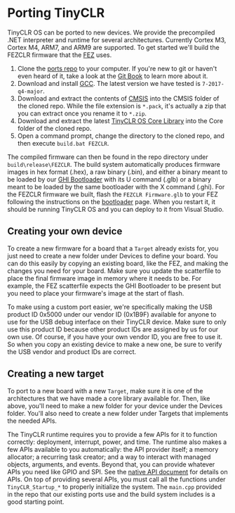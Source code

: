# Porting TinyCLR

TinyCLR OS can be ported to new devices. We provide the precompiled .NET interpreter and runtime for several architectures. Currently Cortex M3, Cortex M4, ARM7, and ARM9 are supported. To get started we'll build the FEZCLR firmware that the [FEZ](../../hardware/products/FEZ.md) uses.

1. Clone the [ports repo](https://github.com/ghi-electronics/TinyCLR-Ports) to your computer. If you're new to git or haven't even heard of it, take a look at the [Git Book](https://git-scm.com/book/en/v2) to learn more about it.
2. Download and install [GCC](https://developer.arm.com/open-source/gnu-toolchain/gnu-rm/downloads). The latest version we have tested is `7-2017-q4-major`.
3. Download and extract the contents of [CMSIS](https://github.com/ARM-software/CMSIS/releases/download/v4.3.0/ARM.CMSIS.4.3.0.pack) into the CMSIS folder of the cloned repo. While the file extension is `*.pack`, it's actually a zip that you can extract once you rename it to `*.zip`.
4. Download and extract the latest [TinyCLR OS Core Library](https://github.com/ghi-electronics/TinyCLR-Ports/releases) into the Core folder of the cloned repo.
5. Open a command prompt, change the directory to the cloned repo, and then execute `build.bat FEZCLR`.

The compiled firmware can then be found in the repo directory under `build\release\FEZCLR`. The build system automatically produces firmware images in hex format (.hex), a raw binary (.bin), and either a binary meant to be loaded by our [GHI Bootloader](../../hardware/loaders/ghi_bootloader.md) with its U command (.glb) or a binary meant to be loaded by the same bootloader with the X command (.ghi). For the FEZCLR firmware we built, flash the `FEZCLR Firmware.glb` to your FEZ following the instructions on the [bootloader](../../hardware/loaders/ghi_bootloader.md) page. When you restart it, it should be running TinyCLR OS and you can deploy to it from Visual Studio.

## Creating your own device
To create a new firmware for a board that a `Target` already exists for, you just need to create a new folder under Devices to define your board. You can do this easily by copying an existing board, like the FEZ, and making the changes you need for your board. Make sure you update the scatterfile to place the final firmware image in memory where it needs to be. For example, the FEZ scatterfile expects the GHI Bootloader to be present but you need to place your firmware's image at the start of flash.

To make using a custom port easier, we're specifically making the USB product ID 0x5000 under our vendor ID (0x1B9F) available for anyone to use for the USB debug interface on their TinyCLR device. Make sure to only use this product ID because other product IDs are assigned by us for our own use. Of course, if you have your own vendor ID, you are free to use it. So when you copy an existing device to make a new one, be sure to verify the USB vendor and product IDs are correct.

## Creating a new target
To port to a new board with a new `Target`, make sure it is one of the architectures that we have made a core library available for. Then, like above, you'll need to make a new folder for your device under the Devices folder. You'll also need to create a new folder under Targets that implements the needed APIs. 

The TinyCLR runtime requires you to provide a few APIs for it to function correctly: deployment, interrupt, power, and time. The runtime also makes a few APIs available to you automatically: the API provider itself; a memory allocator; a recurring task creator; and a way to interact with managed objects, arguments, and events. Beyond that, you can provide whatever APIs you need like GPIO and SPI. See the [native API document](native_apis.md) for details on APIs. On top of providing several APIs, you must call all the functions under `TinyCLR_Startup_*` to properly initialize the system. The `main.cpp` provided in the repo that our existing ports use and the build system includes is a good starting point.

